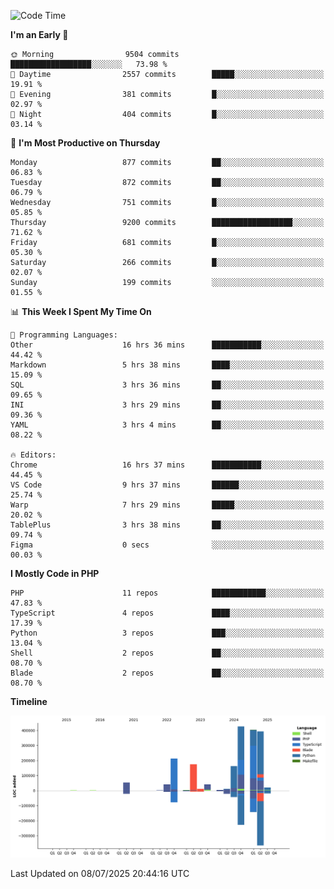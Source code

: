 <!--START_SECTION:waka-->
![Code Time](http://img.shields.io/badge/Code%20Time-3%2C784%20hrs%2044%20mins-blue)

**I'm an Early 🐤** 

```text
🌞 Morning                9504 commits        ██████████████████░░░░░░░   73.98 % 
🌆 Daytime                2557 commits        █████░░░░░░░░░░░░░░░░░░░░   19.91 % 
🌃 Evening                381 commits         █░░░░░░░░░░░░░░░░░░░░░░░░   02.97 % 
🌙 Night                  404 commits         █░░░░░░░░░░░░░░░░░░░░░░░░   03.14 % 
```
📅 **I'm Most Productive on Thursday** 

```text
Monday                   877 commits         ██░░░░░░░░░░░░░░░░░░░░░░░   06.83 % 
Tuesday                  872 commits         ██░░░░░░░░░░░░░░░░░░░░░░░   06.79 % 
Wednesday                751 commits         █░░░░░░░░░░░░░░░░░░░░░░░░   05.85 % 
Thursday                 9200 commits        ██████████████████░░░░░░░   71.62 % 
Friday                   681 commits         █░░░░░░░░░░░░░░░░░░░░░░░░   05.30 % 
Saturday                 266 commits         █░░░░░░░░░░░░░░░░░░░░░░░░   02.07 % 
Sunday                   199 commits         ░░░░░░░░░░░░░░░░░░░░░░░░░   01.55 % 
```


📊 **This Week I Spent My Time On** 

```text
💬 Programming Languages: 
Other                    16 hrs 36 mins      ███████████░░░░░░░░░░░░░░   44.42 % 
Markdown                 5 hrs 38 mins       ████░░░░░░░░░░░░░░░░░░░░░   15.09 % 
SQL                      3 hrs 36 mins       ██░░░░░░░░░░░░░░░░░░░░░░░   09.65 % 
INI                      3 hrs 29 mins       ██░░░░░░░░░░░░░░░░░░░░░░░   09.36 % 
YAML                     3 hrs 4 mins        ██░░░░░░░░░░░░░░░░░░░░░░░   08.22 % 

🔥 Editors: 
Chrome                   16 hrs 37 mins      ███████████░░░░░░░░░░░░░░   44.45 % 
VS Code                  9 hrs 37 mins       ██████░░░░░░░░░░░░░░░░░░░   25.74 % 
Warp                     7 hrs 29 mins       █████░░░░░░░░░░░░░░░░░░░░   20.02 % 
TablePlus                3 hrs 38 mins       ██░░░░░░░░░░░░░░░░░░░░░░░   09.74 % 
Figma                    0 secs              ░░░░░░░░░░░░░░░░░░░░░░░░░   00.03 % 
```

**I Mostly Code in PHP** 

```text
PHP                      11 repos            ████████████░░░░░░░░░░░░░   47.83 % 
TypeScript               4 repos             ████░░░░░░░░░░░░░░░░░░░░░   17.39 % 
Python                   3 repos             ███░░░░░░░░░░░░░░░░░░░░░░   13.04 % 
Shell                    2 repos             ██░░░░░░░░░░░░░░░░░░░░░░░   08.70 % 
Blade                    2 repos             ██░░░░░░░░░░░░░░░░░░░░░░░   08.70 % 
```



**Timeline**

![Lines of Code chart](https://raw.githubusercontent.com/abrahamgreyson/abrahamgreyson/main/assets/bar_graph.png)


 Last Updated on 08/07/2025 20:44:16 UTC
<!--END_SECTION:waka-->
